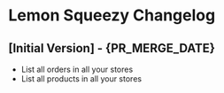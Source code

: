 # Lemon Squeezy Changelog

## [Initial Version] - {PR_MERGE_DATE}

- List all orders in all your stores
- List all products in all your stores